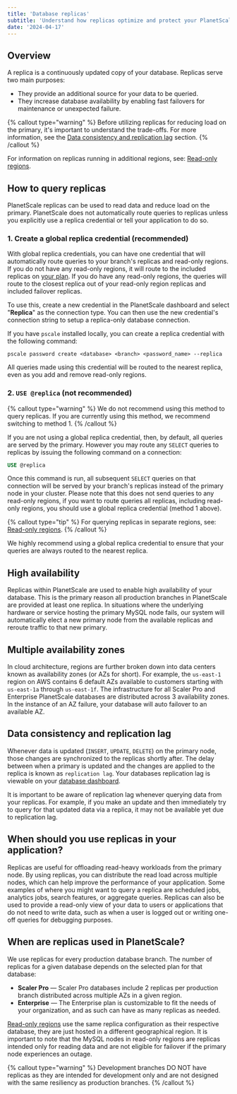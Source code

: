 ```yaml
---
title: 'Database replicas'
subtitle: 'Understand how replicas optimize and protect your PlanetScale database.'
date: '2024-04-17'
---
```


## Overview

A replica is a continuously updated copy of your database. Replicas serve two main purposes:

- They provide an additional source for your data to be queried.
- They increase database availability by enabling fast failovers for maintenance or unexpected failure.

{% callout type="warning" %}
Before utilizing replicas for reducing load on the primary, it's important to understand the trade-offs. For more information, see the [Data consistency and replication lag](#data-consistency-and-replication-lag) section.
{% /callout %}

For information on replicas running in additional regions, see: [Read-only regions](/docs/concepts/read-only-regions).

## How to query replicas

PlanetScale replicas can be used to read data and reduce load on the primary. PlanetScale does not automatically route queries to replicas unless you explicitly use a replica credential or tell your application to do so.

### 1. Create a global replica credential (recommended)

With global replica credentials, you can have one credential that will automatically route queries to your branch's replicas and read-only regions. If you do not have any read-only regions, it will route to the included replicas on [your plan](/docs/concepts/planetscale-plans). If you do have any read-only regions, the queries will route to the closest replica out of your read-only region replicas and included failover replicas.

To use this, create a new credential in the PlanetScale dashboard and select "**Replica**" as the connection type. You can then use the new credential's connection string to setup a replica-only database
connection.

If you have `pscale` installed locally, you can create a replica credential with the following command:

```shell
pscale password create <database> <branch> <password_name> --replica
```

All queries made using this credential will be routed to the nearest replica, even as you add and remove read-only regions.

### 2. `USE @replica` (not recommended)

{% callout type="warning" %}
We do not recommend using this method to query replicas. If you are currently using this method, we recommend switching to method 1.
{% /callout %}

If you are not using a global replica credential, then, by default, all queries are served by the primary. However you may route any `SELECT` queries to replicas by issuing the following command on a connection:

```sql
USE @replica
```

Once this command is run, all subsequent `SELECT` queries on that connection will be served by your branch's replicas instead of the primary node in your cluster. Please note that this does not send queries to any read-only regions, if you want to route queries all replicas, including read-only regions, you should use a global replica credential (method 1 above).

{% callout type="tip" %}
For querying replicas in separate regions, see: [Read-only regions](/docs/concepts/read-only-regions).
{% /callout %}

We highly recommend using a global replica credential to ensure that your queries are always routed to the nearest replica.

## High availability

Replicas within PlanetScale are used to enable high availability of your database. This is the primary reason all production branches in PlanetScale are provided at least one replica. In situations where the underlying hardware or service hosting the primary MySQL node fails, our system will automatically elect a new primary node from the available replicas and reroute traffic to that new primary.

## Multiple availability zones

In cloud architecture, regions are further broken down into data centers known as availability zones (or AZs for short). For example, the `us-east-1` region on AWS contains 6 default AZs available to customers starting with `us-east-1a` through `us-east-1f`. The infrastructure for all Scaler Pro and Enterprise PlanetScale databases are distributed across 3 availability zones. In the instance of an AZ failure, your database will auto failover to an available AZ.

## Data consistency and replication lag

Whenever data is updated (`INSERT`, `UPDATE`, `DELETE`) on the primary node, those changes are synchronized to the replicas shortly after. The delay between when a primary is updated and the changes are applied to the replica is known as `replication lag`. Your databases replication lag is viewable on your [database dashboard](/docs/concepts/architecture#replication-lag-at-a-glance).

It is important to be aware of replication lag whenever querying data from your replicas. For example, if you make an update and then immediately try to query for that updated data via a replica, it may not be available yet due to replication lag.

## When should you use replicas in your application?

Replicas are useful for offloading read-heavy workloads from the primary node. By using replicas, you can distribute the read load across multiple nodes, which can help improve the performance of your application. Some examples of where you might want to query a replica are scheduled jobs, analytics jobs, search features, or aggregate queries. Replicas can also be used to provide a read-only view of your data to users or applications that do not need to write data, such as when a user is logged out or writing one-off queries for debugging purposes.

## When are replicas used in PlanetScale?

We use replicas for every production database branch. The number of replicas for a given database depends on the selected plan for that database:

- **Scaler Pro** &mdash; Scaler Pro databases include 2 replicas per production branch distributed across multiple AZs in a given region.
- **Enterprise** &mdash; The Enterprise plan is customizable to fit the needs of your organization, and as such can have as many replicas as needed.

[Read-only regions](/docs/concepts/read-only-regions) use the same replica configuration as their respective database, they are just hosted in a different geographical region. It is important to note that the MySQL nodes in read-only regions are replicas intended only for reading data and are not eligible for failover if the primary node experiences an outage.

{% callout type="warning" %}
Development branches DO NOT have replicas as they are intended for development only and are not designed with the same resiliency as production branches.
{% /callout %}
